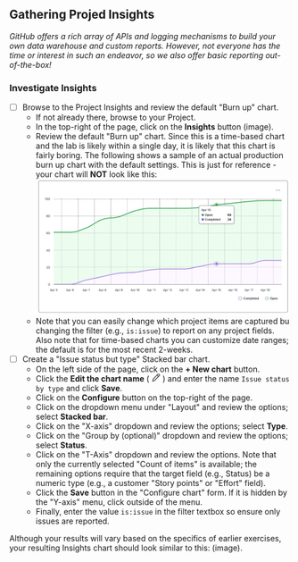 ## Gathering Projed Insights
_GitHub offers a rich array of APIs and logging mechanisms to build your own data warehouse and custom reports.  However, not everyone has the time or interest in such an endeavor, so we also offer basic reporting out-of-the-box!_

### Investigate Insights
- [ ] Browse to the Project Insights and review the default "Burn up" chart.
  - If not already there, browse to your Project.
  - In the top-right of the page, click on the **Insights** button (image).
  - Review the default "Burn up" chart.  Since this is a time-based chart and the lab is likely within a single day, it is likely that this chart is fairly boring.  The following shows a sample of an actual production burn up chart with the default settings.  This is just for reference - your chart will **NOT** look like this:
  ![Sample burn up chart](./images/burn-up.jpeg)
  - Note that you can easily change which project items are captured bu changing the filter (e.g., `is:issue`) to report on any project fields.  Also note that for time-based charts you can customize date ranges; the default is for the most recent 2-weeks.
- [ ] Create a "Issue status but type" Stacked bar chart.
  - On the left side of the page, click on the **+ New chart** button.
  - Click the **Edit the chart name** (![Pencil](./images/bare-pencil.png)) and enter the name `Issue status by type` and click **Save**.
  - Click on the **Configure** button on the top-right of the page.
  - Click on the dropdown menu under "Layout" and review the options; select **Stacked bar**.
  - Click on the "X-axis" dropdown and review the options; select **Type**.
  - Click on the "Group by (optional)" dropdown and review the options; select **Status**.
  - Click on the "T-Axis" dropdown and review the options.  Note that only the currently selected "Count of items" is available; the remaining options require that the target field (e.g., Status) be a numeric type (e.g., a customer "Story points" or "Effort" field).
  - Click the **Save** button in the "Configure chart" form.  If it is hidden by the "Y-axis" menu, click outside of the menu. 
  - Finally, enter the value `is:issue` in the filter textbox so ensure only issues are reported.

Although your results will vary based on the specifics of earlier exercises, your resulting Insights chart should look similar to this:
(image).


